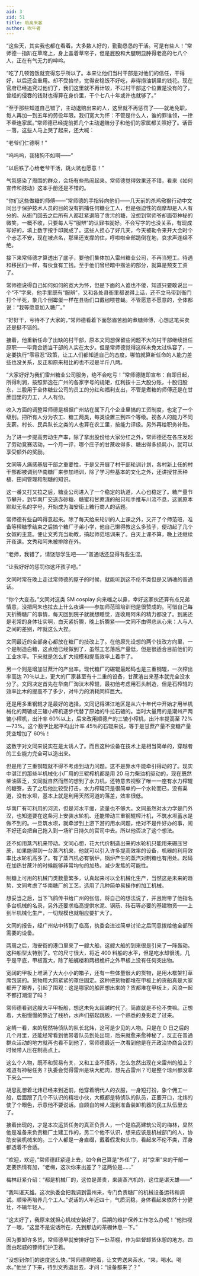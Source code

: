```yaml
---
aid: 3
zid: 51
title: 临高来客
author: 吹牛者
---
```


“这些天，其实我也都在看着。大多数人好的，勤勤恳恳的干活。可是有些人！”常师德一指趴在草席上，身上盖着草帘子，但是屁股和大腿明显肿得老高的七八个人，正在有气无力的呻吟。

“吃了几顿饱饭就变得忘乎所以了。本来让他们当村干部是对他们的信任，干得好，以后还会重用。却不受抬举，觉得安稳饭不好吃，非得捞油锅里的钱花。现在官府已经追究过他们了，我们这里就不再计较，不过村干部这个位置是没有的了，曾经的侵吞的钱财也得算在身价里，干个七八十年或许也就够了。”

“至于那些知道自己错了，主动退赔出来的人，这里就不再惩罚了——就地免职，每人再加一到五年的劳役年限。我们宽大为怀：不管是什么人，谁的罪谁领，一律不牵连家属。”常师德已经提前把几个主动退赔分子和他们的家属都关照好了。话音一落，这些人马上哭了起来，还大喊：

“老爷们仁德啊！”

“呜呜呜，我猪狗不如啊——”

“以后铁了心给老爷干活，跳火坑也愿意！”

气氛感染了周围的群众，会场有些热闹起来。常师德觉得效果还不错，看来《如何宣传和鼓动》这本手册还是不错的。

“你们这些做糖的师傅——”常师德的手指转向他们——几天前的杀鸡儆猴行动中文同出于保护技术人员的目的没有抓捕任何糖业工人，但是强迫性的观摩却是人人有分的。从衙门回去之后所有人都赶紧退陪了贪污的糖，没想到常师爷却面带神秘的微笑，一概不收，只要每人写“服辨”的认罪书就好。不会写字的也没关系，有现成写好的，填上数字按手印就成了。这些人担心了好几天，今天被勒令来开大会时个个忐忑不安，现在被点名，那里还支撑的住，呼啦啦全部跪倒在地，哀求声连绵不绝。

接下来常师德才算透出了底子，要他们集体加入雷州糖业公司，不再当短工。待遇和移民们一样，有伙食有工钱。至于他们曾经暗中揩油的部分，就算是预支工资了。

常师德说得自己如何如何的宽大为怀，但是下面的人谁也不傻，知道只要敢说出一个“不”字来，他手里既有“服辨”，又和各处县衙里都说得上话，还不立马带到衙门打个半死，象几个倒霉蛋一样在县衙们口戴枷喂苍蝇。不管愿意不愿意的，全体都说：“我等愿意加入糖厂。”

“好好干，亏待不了大家的，”常师德看着下面愁眉苦脸的煮糖师傅，心想这笔买卖还是挺不错的。

接着，他重新任命了出缺的村干部，原本文同想保留些问题不大的村干部继续担任原职——毕竟合适当干部的人实在太少。但是常师德觉得这样未免太过纵容了，一定要执行“零容忍”政策，让工人们都知道自己的态度。哪怕就算新任命的人能力差些也没关系，反正和原来相比的也不过是半斤八两。

“大家好好为我们雷州糖业公司服务，绝不会吃亏！”常师德随即宣布：自即日起，所得利润，按照郭逸在广州的各家字号的规矩，红利按十三大股分账，十股归股东，三股用于全体糖业公司的员工的分红和福利支出，不管是煮糖的师傅还是在甘蔗田里的力工，人人有份。

收入方面的调整常师德是根据广州站在属下几个企业里搞的工资制度，也定了一个级别。把所有人分为农工、糖工两类，每类设置三到四个等级。视各人的能力不同支薪。村长、民兵队长之类的人也算在农工里，按能力评级。另外再给职务补贴。

为了进一步提高劳动生产率，除了拿出股份给大家分红之外，常师德还在各庄发起了劳动竞赛活动，一个月一评，哪个庄子的甘蔗收得多、糖出得多损耗小，就可以享受额外的奖励。

文同等人痛感基层干部之重要性，于是又开展了村干部轮训计划，各村新上任的村干部都被调到华南糖厂来参加培训，除了学习些基本的文化之外，还讲授甘蔗种植、田间管理和制糖的知识。

这一番又打又拉之后，糖业公司进入了一个稳定的轨道，人心也稳定了。糖产量节节攀升，到华南厂交送赤砂糖、糖蜜和甘蔗渣的船只和手推车川流不息，这家原本默默无名的字号，开始成为海安街上糖行商人的话题。

常师德有些自鸣得意起来。除了每天给来轮训的人上课之外，又开了个师范班，准备等榨糖季结束之后搞个糖厂子弟小学，他自己懒得教这么多孩子，便动起了几个女奴的主意。便让文秀充当助教，搞起师范培训来了。白天上课不算，晚上还继续开夜课。文秀和阿朱被排除在外。

“老师，我错了，请饶恕学生吧——”普通话还显得有些生涩。

“让我好好的惩罚你这坏孩子吧。”

文同时常在晚上走过常师德的屋子的时候，就能听到这不伦不类但是又销魂的普通话。

“你个大变态。”文同对这类 SM cosplay 向来嗤之以鼻，幸好这家伙还算有点兄弟情意，没把阿朱也拉去上什么夜课——参加师范班培训他是很赞成的。可惜自己每天折腾糖厂的事情，每天回到院子就就想睡觉，连收用阿朱的精力都没了。到底还是老常的身体壮实啊，白天紧折腾，晚上折腾紧——文同不由得悲从心来：人与人之间的差别，咋就这么大捏。

文同最近的全部身心都放在糖厂的技改上了。在他原先设想的两个技改方向里，一个是制造白糖，这点他已经做到了，虽然工艺落后产量低，但是很适合目前他们的工业水平。下来就是怎么扩大规模和提高效率上着手了。

另一个则是增加甘蔗汁的产出率。现代糖厂的碾辊最起码也是三重钢辊，一次榨出率高达 70％以上，更大的厂家甚至有十二重的设备，甘蔗渣出来基本就完全没水分了。文同决定首先在华南厂淘汰木榨辊，最初他考虑用石头制造，但是石榨辊的效率比木的提高不了多少，对牛力的消耗同样巨大。

还是用多重钢辊才是最好的选择，文同记得湛江地区是从六十年代中开始才用半机械化的两辘或三辘小榨机逐步代替了原始的牛拉石辘的。当时大量用的是潮州产两辘小榨机，出汁率 60%以上，后来改用顺德产的三辘小榨机，出汁率提高至 72%—73%。这个数字比起平均出汁率 45％的石辊来说，等于是甘蔗产量不变糖产量凭空增加了 60％！

这数字对文同来说实在是太诱人了。而且这种设备在技术上是相当简单的，穿越者的工业能力完全可以造出来。

但是用了三重钢辊就不得不考虑到动力问题。这不是靠水牛能牵引得动的了。现实中湛江的那些半机械化小厂用的三辊榨机都是用 20 马力柴油机驱动的，现在既然柴油匮乏，文同就自然而然的想到了水力机，还特意去视察了唯一一座有水力榨辊的糖寮，去了之后他比较受打击，水力榨辊只是很简单的一个水轮而已，没有渠道，没有水坝，基本上就是利用天然河道的落差，效率很低。

华南厂有可利用的河流，但是河水平缓，流量也不够大。文同虽然对水力学是门外汉，也知道要在这条河上安装水轮机、还能带动三重钢辊榨汁机，不筑水坝蓄水是做不到的。一旦筑水坝，就牵涉到上游下游的用水问题，绝对不是件好办的事，闹不好还会把自己拖入到一场旷日持久的官司中去。所以他否决了这个想法。

还不如用蒸汽机来带动。文同心想，花大代价制造出来的水轮机只能用来碾压甘蔗，如果能得到一台蒸汽机来，他就可以引入许多提高效率的设备，机器的利用效率比水轮机高多了。有了蒸汽机必有锅炉，锅炉产生的蒸汽对制糖也有用处。起码在加热甘蔗汁的时候能够非常均匀的加热，减少发焦的可能性。

制糖上可用的机械门类数量繁多，认真起来可以全机械化生产，当然这是未来的趋势，文同考虑了华南糖厂的工艺，选用了几种简单易操作的加工机械。

想妥当之后，当下飞鸽传书给广州的张信，将自己的想法说了，并且附带了他指名多台机械的名录，另外还要求临高提供水泥、钢筋、砖石等必要的基建物资——上到半机械化生产，一切规模也就相应要扩大了。

文同的报告，经广州站中转到了临高，执委会进过简单讨论之后同意拨给他全部所需要的设备。

两周之后，海安街的港口里来了一艘大船，这艘大船的到来很是引来了一阵轰动。这种船型太特别了。它的尺寸很大，将近 400 料船的水平，但是吃水却很浅，几乎是平底，甲板宽大，除了船艉楼和两根桅杆之外甲板上没有任何突出物。

宽阔的甲板上堆满了大大小小的箱子，还有一些体量很大的货物，是用木框架钉草席包装的。货物用大网紧紧的罩住固定。这种把货物都堆在甲板上的货船真是大家都开了眼界，引起了围观：这是哪家的船匠想出来的？货都堆在甲板上，风浪一起不都打潮湿了吗？

常师德看到这艘大平甲板船，想这未免太超越时代了。简直就是不伦不类嘛。正想着，大船慢慢的靠近了栈桥，水声们搭起跳板，一个熟悉的身影走了过来。

定睛一看，来的居然特侦队的队长北炜，这可是少见的人物。只是在 D 日之后的几个月里，还能经常看到他带着队员到处出现，后来就愈来愈神秘了，反正在普通群众活动的地方就再也看不到他了，常师德最近一次看到他是在开政治协商会议的时候带人压在制高点上。

这么个人物，既不和贸易有关，又和工业不搭界，怎么忽然出现在来雷州的船上？难道有神秘任务？执委会觉得雷州是块大肥肉，想先占雷州？可是整个琼州都没拿下来么——

胡思乱想着北炜已经来到近前，他穿着明代人的衣服，一身短打扮，象个佣工一般，后面跟了几个不认识的精壮小伙，大概都是特侦队的队员，正要开口，北炜的使了个眼色，示意他不要说话。自顾自的带人混到准备装卸机器的民工队伍里去了。

接着出现的，才是本次运货任务的真正负责人，一个是临高建筑公司的梅林，显然他是准备来负责糖厂土建工作的，另二个他不认识，想来应该是机械部门的人，协助安装机械来的。三个人都是一身直缀，戴着假发和头巾，看起来不伦不类，浑身都透着不合适。

“欢迎，欢迎，”常师德赶紧迎上去，如今自己算是“外任”了，对“京里”来的干部一定要热情有加，“老梅，这次你来出差了？这两位是……”

梅林赶紧介绍：“都是机械厂的，这位是萧贵，来装蒸汽机的，这位是谌天雄——”

“我叫谌天雄。这次执委会把我调到雷州来，专门负责糖厂的机械设备运转和调试。顺带再培养几个工人。”说话的人年近四十，气质沉稳，身体看起来依然十分健壮，不输年轻人。

“这太好了，我原来就担心机械安装好了，后期的维护保养工作怎么办呢！”他扫视了一眼，“这里不是说话所在，先到那边的茶棚休息一下。”

因为要卸许多货，常师德早就安排好包下一处茶棚，作为监督卸货休憩的地方。四面由起威的镖师们护卫着。

“没想到你们的速度这么快。”常师德寒暄着，让文秀送来茶水，“来，喝水。喝水。”他坐了下来，待到文秀退出去，才问：“设备都来了？”
